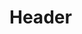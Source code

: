 <!-- TITLE: Ward Of Vie -->
<!-- SUBTITLE: Places the Ward of Vie on your target, absorbing a portion of incoming melee damage.  This spell absorbs a set amount of damage before dissipating. -->

# Header